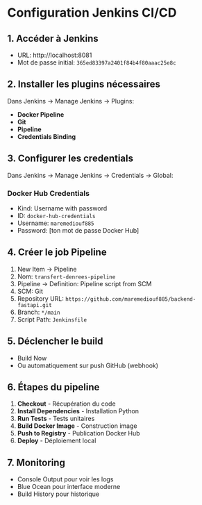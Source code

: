 # Configuration Jenkins CI/CD

## 1. Accéder à Jenkins
- URL: http://localhost:8081
- Mot de passe initial: `365ed83397a2401f84b4f80aaac25e8c`

## 2. Installer les plugins nécessaires
Dans Jenkins → Manage Jenkins → Plugins:
- **Docker Pipeline**
- **Git**
- **Pipeline**
- **Credentials Binding**

## 3. Configurer les credentials
Dans Jenkins → Manage Jenkins → Credentials → Global:

### Docker Hub Credentials
- Kind: Username with password
- ID: `docker-hub-credentials`
- Username: `maremediouf885`
- Password: [ton mot de passe Docker Hub]

## 4. Créer le job Pipeline
1. New Item → Pipeline
2. Nom: `transfert-denrees-pipeline`
3. Pipeline → Definition: Pipeline script from SCM
4. SCM: Git
5. Repository URL: `https://github.com/maremediouf885/backend-fastapi.git`
6. Branch: `*/main`
7. Script Path: `Jenkinsfile`

## 5. Déclencher le build
- Build Now
- Ou automatiquement sur push GitHub (webhook)

## 6. Étapes du pipeline
1. **Checkout** - Récupération du code
2. **Install Dependencies** - Installation Python
3. **Run Tests** - Tests unitaires
4. **Build Docker Image** - Construction image
5. **Push to Registry** - Publication Docker Hub
6. **Deploy** - Déploiement local

## 7. Monitoring
- Console Output pour voir les logs
- Blue Ocean pour interface moderne
- Build History pour historique